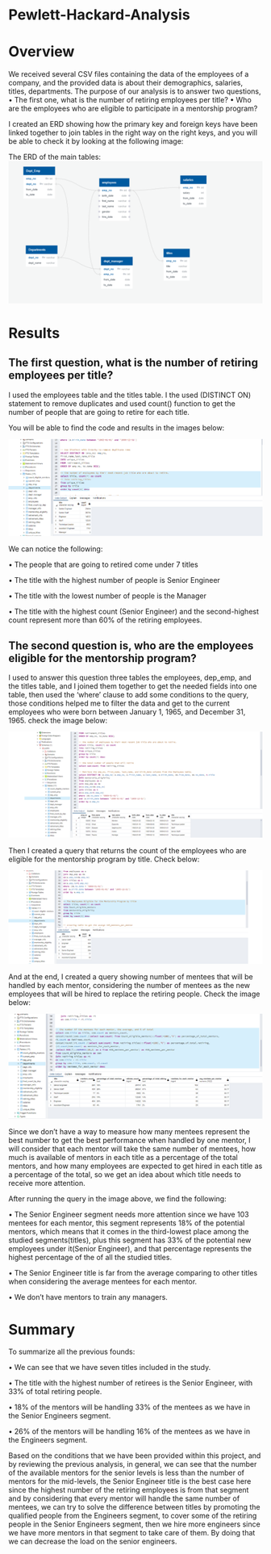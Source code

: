 # Pewlett-Hackard-Analysis 

# Overview
We received several CSV files containing the data of the employees of a company, and the provided data is about their demographics, salaries, titles, departments.
The purpose of our analysis is to answer two questions, 
•	The first one, what is the number of retiring employees per title? 
•	Who are the employees who are eligible to participate in a mentorship program?

I created an ERD showing how the primary key and foreign keys have been linked together to join tables in the right way on the right keys, and you will be able to check it by looking at the following image:

The ERD of the main tables: ![](https://github.com/ALEIN3/Pewlett-Hackard-Analysis/blob/main/Resources/EmployeeDB.png)


# Results
## The first question, what is the number of retiring employees per title?
I used the employees table and the titles table. I the used (DISTINCT ON) statement to remove duplicates and used count() function to get the number of people that are going to retire for each title.

You will be able to find the code and results in the images below:

![](https://github.com/ALEIN3/Pewlett-Hackard-Analysis/blob/main/Resources/The%20Number%20of%20Retiring%20Employees%20by%20Title.png)

We can notice the following:

•	The people that are going to retired come under 7 titles

•	The title with the highest number of people is Senior Engineer

•	The title with the lowest number of people is the Manager

•	The title with the highest count (Senior Engineer) and the second-highest count represent more than 60% of the retiring employees.

## The second question is, who are the employees eligible for the mentorship program?
I used to answer this question three tables the employees, dep_emp, and the titles table, and I joined them together to get the needed fields into one table, then used the ‘where’ clause to add some conditions to the query, those conditions helped me to filter the data and get to the current employees who were born between January 1, 1965, and December 31, 1965. check the image below:

![](https://github.com/ALEIN3/Pewlett-Hackard-Analysis/blob/main/Resources/The%20Employees%20Eligible%20for%20the%20Mentorship%20Program.png)

Then I created a query that returns the count of the employees who are eligible for the mentorship program by title. Check below:

![](https://github.com/ALEIN3/Pewlett-Hackard-Analysis/blob/main/Resources/The%20Employees%20Eligible%20for%20the%20Mentorship%20Program%20by%20title.png)

And at the end, I created a query showing number of mentees that will be handled by each mentor, considering the number of mentees as the new employees that will be hired to replace the retiring people. Check the image below:

![](https://github.com/ALEIN3/Pewlett-Hackard-Analysis/blob/main/Resources/the%20number%20of%20the%20mentees%20for%20each%20mentor%2C%20the%20average%2C%20and%20%25%20of%20total.png)

Since we don’t have a way to measure how many mentees represent the best number to get the best performance when handled by one mentor, I will consider that each mentor will take the same number of mentees, how much is available of mentors in each title as a percentage of the total mentors, and how many employees are expected to get hired in each title as a percentage of the total, so we get an idea about which title needs to receive more attention.

After running the query in the image above, we find the following:

•	The Senior Engineer segment needs more attention since we have 103 mentees for each mentor, this segment represents 18% of the potential mentors, which means that it comes in the third-lowest place among the studied segments(titles), plus this segment has 33% of the potential new employees under it(Senior Engineer), and that percentage represents the highest percentage of the of all the studied titles.  

•	The Senior Engineer title is far from the average comparing to other titles when considering the average mentees for each mentor.

•	We don’t have mentors to train any managers.

# Summary
To summarize all the previous founds:

•	We can see that we have seven titles included in the study.

•	The title with the highest number of retirees is the Senior Engineer, with 33% of total retiring people.

•	18% of the mentors will be handling 33% of the mentees as we have in the Senior Engineers segment.

•	26% of the mentors will be handling 16% of the mentees as we have in the Engineers segment.

Based on the conditions that we have been provided within this project, and by reviewing the previous analysis, in general, we can see that the number of the available mentors for the senior levels is less than the number of mentors for the mid-levels, the Senior Engineer title is the best case here since the highest number of the retiring employees is from that segment and by considering that every mentor will handle the same number of mentees, we can try to solve the difference between titles by promoting the qualified people from the Engineers segment, to cover some of the retiring people in the Senior Engineers segment, then we hire more engineers since we have more mentors in that segment to take care of them. By doing that we can decrease the load on the senior engineers.

 
